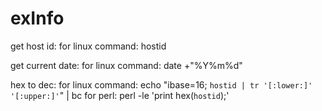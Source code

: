 exInfo
======

get host id:
  for linux command:
    hostid

get current date:
  for linux command:
    date +"%Y%m%d"

hex to dec:
  for linux command:
    echo "ibase=16; `hostid | tr '[:lower:]' '[:upper:]'`" | bc
  for perl:
    perl -le 'print hex(`hostid`);'
